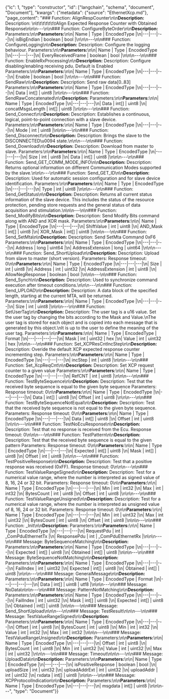 {"lc": 1, "type": "constructor", "id": ["langchain", "schema", "document", "Document"], "kwargs": {"metadata": {"source": "EthernetXcp.md"}, "page_content": "### Function: AlignRespCounter\n\n**Description:** Description: \n\t\t\t\t\t\t\tAlign Expected Response Counter with Obtained Response\n\n\n---\n\n### Function: ConfigureByteOrder\n\n**Description:** Parameters:\n\n**Parameters:**\n\n| Name | Type | EncodedType |\n|---|---|---|\n| isBigEndian | boolean | bool |\n\n\n---\n\n### Function: ConfigureLogging\n\n**Description:** Description: Configure the logging behaviour. Parameters:\n\n**Parameters:**\n\n| Name | Type | EncodedType |\n|---|---|---|\n| EveryReceivedFrame | boolean | bool |\n\n\n---\n\n### Function: EnableRxProcessing\n\n**Description:** Description: Configure disabling/enabling receiving pdu. Default is Enabled Parameters:\n\n**Parameters:**\n\n| Name | Type | EncodedType |\n|---|---|---|\n| Enable | boolean | bool |\n\n\n---\n\n### Function: SendRaw\n\n**Description:** Description: Send raw data[0..83] Parameters:\n\n**Parameters:**\n\n| Name | Type | EncodedType |\n|---|---|---|\n| Data | int[] | uint8 |\n\n\n---\n\n### Function: SendRawConcatenated\n\n**Description:** Parameters:\n\n**Parameters:**\n\n| Name | Type | EncodedType |\n|---|---|---|\n| Data | int[] | uint8 |\n| concatMsgsLength | int[] | uint8 |\n\n\n---\n\n### Function: Send_Connect\n\n**Description:** Description: Establishes a continuous, logical, point-to-point connection with a slave device. Parameters:\n\n**Parameters:**\n\n| Name | Type | EncodedType |\n|---|---|---|\n| Mode | int | uint8 |\n\n\n---\n\n### Function: Send_Disconnect\n\n**Description:** Description: Brings the slave to the DISCONNECTED\u0094 state.\n\n\n---\n\n### Function: Send_Download\n\n**Description:** Description: Download from master to slave. Parameters:\n\n**Parameters:**\n\n| Name | Type | EncodedType |\n|---|---|---|\n| Size | int | uint8 |\n| Data | int[] | uint8 |\n\n\n---\n\n### Function: Send_GET_COMM_MODE_INFO\n\n**Description:** Description: Returns optional information on different Communication Modes supported by the slave.\n\n\n---\n\n### Function: Send_GET_ID\n\n**Description:** Description: Used for automatic session configuration and for slave device identification. Parameters:\n\n**Parameters:**\n\n| Name | Type | EncodedType |\n|---|---|---|\n| Type | int | uint8 |\n\n\n---\n\n### Function: Send_GetStatus\n\n**Description:** Description: Returns all current status information of the slave device. This includes the status of the resource protection, pending store requests and the general status of data acquisition and stimulation.\n\n\n---\n\n### Function: Send_ModifyBits\n\n**Description:** Description: Send Modify Bits command along with AND and XOR mask. Parameters:\n\n**Parameters:**\n\n| Name | Type | EncodedType |\n|---|---|---|\n| ShiftValue | int | uint8 |\n| AND_Mask | int[] | uint8 |\n| XOR_Mask | int[] | uint8 |\n\n\n---\n\n### Function: Send_SetMta\n\n**Description:** Description: Send SetMta Command 0xF6 Parameters:\n\n**Parameters:**\n\n| Name | Type | EncodedType |\n|---|---|---|\n| Address | long | uint64 |\n| AddressExtension | long | uint64 |\n\n\n---\n\n### Function: Send_ShortUpload\n\n**Description:** Description: Upload from slave to master (short version). Parameters: Response timeout: 0\n\n**Parameters:**\n\n| Name | Type | EncodedType |\n|---|---|---|\n| Size | int | uint8 |\n| Address | int | uint32 |\n| AddressExtension | int | uint8 |\n| AllowNegResponse | boolean | bool |\n\n\n---\n\n### Function: Send_Synch\n\n**Description:** Description: Used to synchronize command execution after timeout conditions.\n\n\n---\n\n### Function: Send_UPLOAD\n\n**Description:** Description: A data block of the specified length, starting at the current MTA, will be returned. Parameters:\n\n**Parameters:**\n\n| Name | Type | EncodedType |\n|---|---|---|\n| Size | int | uint8 |\n\n\n---\n\n### Function: SetUserTag\n\n**Description:** Description: The user tag is a u16 value. Set the user tag by changing the bits according to the Mask and Value.\nThe user tag is stored for each object and is copied into each message that is generated by this object.\nIt is up to the user to define the meaning of the user tag. Parameters:\n\n**Parameters:**\n\n| Name | Type | EncodedType | Format |\n|---|---|---|---|\n| Mask | int | uint32 | hex |\n| Value | int | uint32 | hex |\n\n\n---\n\n### Function: Set_XCPResCntIncStep\n\n**Description:** Description: Overide the default XCP expected response counter incrementing step. Parameters:\n\n**Parameters:**\n\n| Name | Type | EncodedType |\n|---|---|---|\n| incStep | int | uint8 |\n\n\n---\n\n### Function: Set_XcpReqCnt\n\n**Description:** Description: Set XCP request counter to a given value Parameters:\n\n**Parameters:**\n\n| Name | Type | EncodedType |\n|---|---|---|\n| RefCNT | int | uint8 |\n\n\n---\n\n### Function: TestByteSequence\n\n**Description:** Description: Test that the received byte sequence is equal to the given byte sequence Parameters: Response timeout: 0\n\n**Parameters:**\n\n| Name | Type | EncodedType |\n|---|---|---|\n| Data | int[] | uint8 |\n| Offset | int | uint8 |\n\n\n---\n\n### Function: TestByteSequenceNotEqual\n\n**Description:** Description: Test that the received byte sequence is not equal to the given byte sequence. Parameters: Response timeout: 0\n\n**Parameters:**\n\n| Name | Type | EncodedType |\n|---|---|---|\n| Data | int[] | uint8 |\n| Offset | int | uint8 |\n\n\n---\n\n### Function: TestNoEcuResponse\n\n**Description:** Description: Test that no response is received from the Ecu. Response timeout: 0\n\n\n---\n\n### Function: TestPattern\n\n**Description:** Description: Test that the received byte sequence is equal to the given pattern Parameters: Response timeout: 0\n\n**Parameters:**\n\n| Name | Type | EncodedType |\n|---|---|---|\n| Expected | int[] | uint8 |\n| Mask | int[] | uint8 |\n| Offset | int | uint8 |\n\n\n---\n\n### Function: TestPositiveResponse\n\n**Description:** Description: Test that a positive response was received (0xFF). Response timeout: 0\n\n\n---\n\n### Function: TestValueRangeSigned\n\n**Description:** Description: Test for a numerical value range, where the number is interpreted as signed value of 8, 16, 24 or 32 bit. Parameters: Response timeout: 0\n\n**Parameters:**\n\n| Name | Type | EncodedType |\n|---|---|---|\n| Min | int | int32 |\n| Max | int | int32 |\n| BytesCount | int | uint8 |\n| Offset | int | uint8 |\n\n\n---\n\n### Function: TestValueRangeUnsigned\n\n**Description:** Description: Test for a numerical value range, where the number is interpreted as unsigned value of 8, 16, 24 or 32 bit. Parameters: Response timeout: 0\n\n**Parameters:**\n\n| Name | Type | EncodedType |\n|---|---|---|\n| Min | int | uint32 |\n| Max | int | uint32 |\n| BytesCount | int | uint8 |\n| Offset | int | uint8 |\n\n\n---\n\n### Function: _Init\n\n**Description:** Parameters:\n\n**Parameters:**\n\n| Name | Type | EncodedType |\n|---|---|---|\n| RequestPdu | int | _ComPduEthernetTx |\n| ResponsePdu | int | _ComPduEthernetRx |\n\n\n---\n\n### Message: ByteSequenceMatching\n\n**Description:** Parameters:\n\n**Parameters:**\n\n| Name | Type | EncodedType |\n|---|---|---|\n| Expected | int[] | uint8 |\n| Obtained | int[] | uint8 |\n\n\n---\n\n### Message: ByteSequenceNotMatching\n\n**Description:** Parameters:\n\n**Parameters:**\n\n| Name | Type | EncodedType |\n|---|---|---|\n| FailIndex | int | uint32 |\n| Expected | int[] | uint8 |\n| Obtained | int[] | uint8 |\n\n\n---\n\n### Message: GeneralMessage\n\n**Description:** Parameters:\n\n**Parameters:**\n\n| Name | Type | EncodedType | Format |\n|---|---|---|---|\n| Data | int[] | uint8 | utf8 |\n\n\n---\n\n### Message: NoData\n\n\n---\n\n### Message: PatternNotMatching\n\n**Description:** Parameters:\n\n**Parameters:**\n\n| Name | Type | EncodedType |\n|---|---|---|\n| FailIndex | int | uint32 |\n| Mask | int[] | uint8 |\n| Expected | int[] | uint8 |\n| Obtained | int[] | uint8 |\n\n\n---\n\n### Message: Send_ShortUpload\n\n\n---\n\n### Message: TestResult\n\n\n---\n\n### Message: TestValueRangeSigned\n\n**Description:** Parameters:\n\n**Parameters:**\n\n| Name | Type | EncodedType |\n|---|---|---|\n| Offset | int | uint8 |\n| BytesCount | int | uint8 |\n| Min | int | int32 |\n| Value | int | int32 |\n| Max | int | int32 |\n\n\n---\n\n### Message: TestValueRangeUnsigned\n\n**Description:** Parameters:\n\n**Parameters:**\n\n| Name | Type | EncodedType |\n|---|---|---|\n| Offset | int | uint8 |\n| BytesCount | int | uint8 |\n| Min | int | uint32 |\n| Value | int | uint32 |\n| Max | int | uint32 |\n\n\n---\n\n### Message: Timeout\n\n\n---\n\n### Message: UploadData\n\n**Description:** Parameters:\n\n**Parameters:**\n\n| Name | Type | EncodedType |\n|---|---|---|\n| isPositiveResponse | boolean | bool |\n| uploadSize | int | uint32 |\n| uploadAddrExt | int | uint32 |\n| uploadAddr | int | uint32 |\n| rxdata | int[] | uint8 |\n\n\n---\n\n### Message: XCPProtocolIndication\n\n**Description:** Parameters:\n\n**Parameters:**\n\n| Name | Type | EncodedType |\n|---|---|---|\n| msgdata | int[] | uint8 |\n\n\n---", "type": "Document"}}